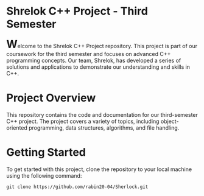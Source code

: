 <h1>Shrelok C++ Project - Third Semester</h1>
<p><span style="font-size: 2em; font-weight: bold;">W</span>elcome to the Shrelok C++ Project repository. This project is part of our coursework for the third semester and focuses on advanced C++ programming concepts. Our team, Shrelok, has developed a series of solutions and applications to demonstrate our understanding and skills in C++.</p>


<h1>Project Overview</h1>
This repository contains the code and documentation for our third-semester C++ project. The project covers a variety of topics, including object-oriented programming, data structures, algorithms, and file handling.

<h1>Getting Started</h1>

To get started with this project, clone the repository to your local machine using the following command:

```
git clone https://github.com/rabin20-04/Sherlock.git

```